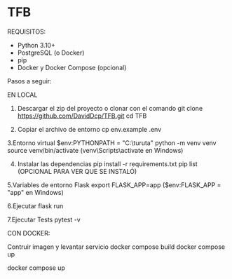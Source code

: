# TFB
REQUISITOS:

- Python 3.10+
- PostgreSQL (o Docker)
- pip
- Docker y Docker Compose (opcional)

Pasos a seguir:

EN LOCAL
1. Descargar el zip del proyecto o clonar con el comando
git clone https://github.com/DavidDcp/TFB.git
cd TFB

2. Copiar el archivo de entorno
cp env.example .env

3.Entorno virtual
$env:PYTHONPATH = "C:\turuta"
python -m venv venv
source venv/bin/activate       (venv\Scripts\activate en Windows)

4. Instalar las dependencias
pip install -r requirements.txt
pip list (OPCIONAL PARA VER QUE SE INSTALÓ)

5.Variables de entorno Flask
export FLASK_APP=app      ($env:FLASK_APP = "app" en Windows)

6.Ejecutar
flask run

7.Ejecutar Tests
pytest -v

CON DOCKER:

Contruir imagen y levantar servicio
docker compose build
docker compose up



docker compose up
